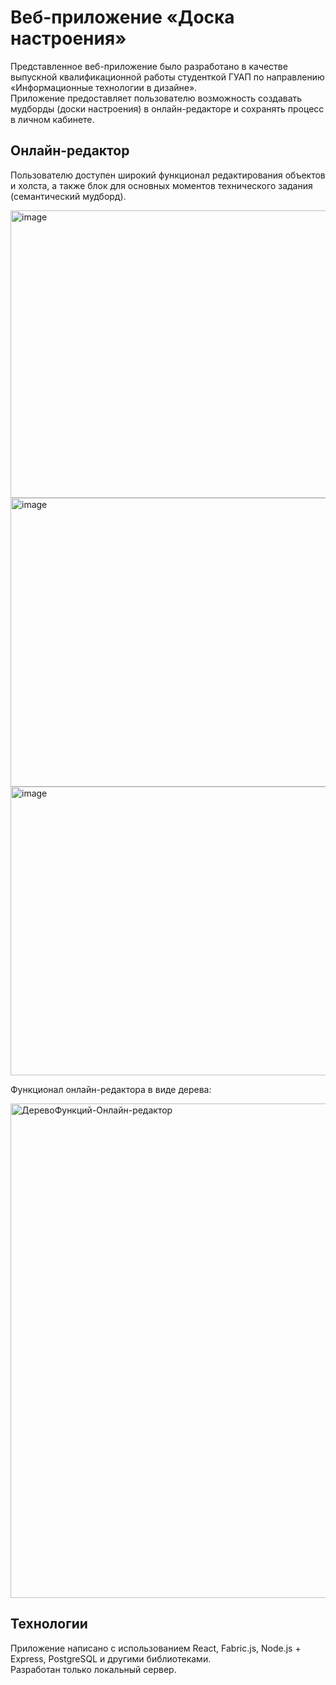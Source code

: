 # Веб-приложение «Доска настроения»
Представленное веб-приложение было разработано в качестве выпускной квалификационной работы студенткой ГУАП по направлению «Информационные технологии в дизайне».  
Приложение предоставляет пользователю возможность создавать мудборды (доски настроения) в онлайн-редакторе и сохранять процесс в личном кабинете.
## Онлайн-редактор
Пользователю доступен широкий функционал редактирования объектов и холста, а также блок для основных моментов технического задания (семантический мудборд).
  
<img width="973" height="460" alt="image" src="https://github.com/user-attachments/assets/fefb3596-9340-47bd-83ea-675a46705934" /> <space><space>
<img width="974" height="462" alt="image" src="https://github.com/user-attachments/assets/45c04113-31cf-47fc-be15-81cd64ed1efc" /><space><space>
<img width="974" height="462" alt="image" src="https://github.com/user-attachments/assets/c2c141f1-4cfd-4eff-805e-8a614da67434" /><space><space>

Функционал онлайн-редактора в виде дерева:

<img width="1254" height="791" alt="ДеревоФункций-Онлайн-редактор" src="https://github.com/user-attachments/assets/b5c0c2ba-d98b-475d-a718-5d3f8aa635c2" />

## Технологии
Приложение написано с использованием React, Fabric.js, Node.js + Express, PostgreSQL и другими библиотеками.  
Разработан только локальный сервер.

